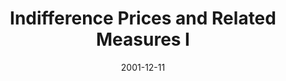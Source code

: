 ---
abstract: ''
authors:
- Marek Straka
date: '2001-12-11'
featured: false
links:
- name: Publik
  url: https://publik.tuwien.ac.at/showentry.php?ID=115502&lang=2
publication: 'Vortrag: TU Vienna, Austria; 11.12.2001'
publication_types:
- '3'
publishDate: '2001-12-11'
title: Indifference Prices and Related Measures I
url_pdf: ''
---